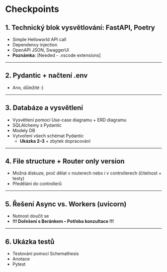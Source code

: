 # Checkpoints

## 1. Technický blok vysvětlování: FastAPI, Poetry
- Simple Helloworld API call  
- Dependency injection  
- OpenAPI JSON, SwaggerUI  
- **Poznámka**: [Needed - .vscode extensions]  

---

## 2. Pydantic + načtení .env
- Ano, důležité :)
---

## 3. Databáze a vysvětlení
- Vysvětlení pomocí Use-case diagramu + ERD diagramu  
- SQLAlchemy s Pydantic  
- Modely DB  
- Vytvoření všech schémat Pydantic  
  - **Ukázka 2–3** + zbytek dopracování

---

## 4. File structure + Router only version
- Možná diskuze, proč dělat v routerech nebo i v controllerech (čitelnost + testy)  
- Předělání do controllerů

---

## 5. Řešení Async vs. Workers (uvicorn)
- Nutnost doučit se  
- **!!! Dořešení s Beránkem – Potřeba konzultace !!!**

---

## 6. Ukázka testů
- Testování pomocí Schemathesis  
- Anotace  
- Pytest
